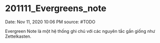# 201111_Evergreens_note

Date: Nov 11, 2020 10:06 PM
source: #TODO

Evergreen Note là một hệ thống ghi chú với các nguyên tắc gần giống như Zettelkasten.